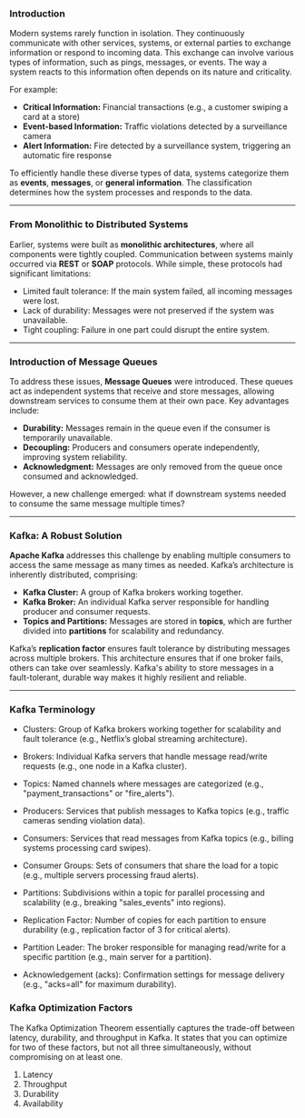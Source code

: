 ### Introduction

Modern systems rarely function in isolation. They continuously communicate with other services, systems, or external parties to exchange information or respond to incoming data. This exchange can involve various types of information, such as pings, messages, or events. The way a system reacts to this information often depends on its nature and criticality.

For example:

* **Critical Information:** Financial transactions (e.g., a customer swiping a card at a store)
* **Event-based Information:** Traffic violations detected by a surveillance camera
* **Alert Information:** Fire detected by a surveillance system, triggering an automatic fire response

To efficiently handle these diverse types of data, systems categorize them as **events**, **messages**, or **general information**. The classification determines how the system processes and responds to the data.

---

### From Monolithic to Distributed Systems

Earlier, systems were built as **monolithic architectures**, where all components were tightly coupled. Communication between systems mainly occurred via **REST** or **SOAP** protocols. While simple, these protocols had significant limitations:

* Limited fault tolerance: If the main system failed, all incoming messages were lost.
* Lack of durability: Messages were not preserved if the system was unavailable.
* Tight coupling: Failure in one part could disrupt the entire system.

---

### Introduction of Message Queues

To address these issues, **Message Queues** were introduced. These queues act as independent systems that receive and store messages, allowing downstream services to consume them at their own pace. Key advantages include:

* **Durability:** Messages remain in the queue even if the consumer is temporarily unavailable.
* **Decoupling:** Producers and consumers operate independently, improving system reliability.
* **Acknowledgment:** Messages are only removed from the queue once consumed and acknowledged.

However, a new challenge emerged: what if downstream systems needed to consume the same message multiple times?

---

### Kafka: A Robust Solution

**Apache Kafka** addresses this challenge by enabling multiple consumers to access the same message as many times as needed. Kafka’s architecture is inherently distributed, comprising:

* **Kafka Cluster:** A group of Kafka brokers working together.
* **Kafka Broker:** An individual Kafka server responsible for handling producer and consumer requests.
* **Topics and Partitions:** Messages are stored in **topics**, which are further divided into **partitions** for scalability and redundancy.

Kafka’s **replication factor** ensures fault tolerance by distributing messages across multiple brokers. This architecture ensures that if one broker fails, others can take over seamlessly. Kafka's ability to store messages in a fault-tolerant, durable way makes it highly resilient and reliable.

---

### Kafka Terminology


* Clusters: Group of Kafka brokers working together for scalability and fault tolerance (e.g., Netflix’s global streaming architecture).
* Brokers: Individual Kafka servers that handle message read/write requests (e.g., one node in a Kafka cluster).

* Topics: Named channels where messages are categorized (e.g., "payment_transactions" or "fire_alerts").

* Producers: Services that publish messages to Kafka topics (e.g., traffic cameras sending violation data).

* Consumers: Services that read messages from Kafka topics (e.g., billing systems processing card swipes).

* Consumer Groups: Sets of consumers that share the load for a topic (e.g., multiple servers processing fraud alerts).

* Partitions: Subdivisions within a topic for parallel processing and scalability (e.g., breaking "sales_events" into regions).

* Replication Factor: Number of copies for each partition to ensure durability (e.g., replication factor of 3 for critical alerts).

* Partition Leader: The broker responsible for managing read/write for a specific partition (e.g., main server for a partition).

* Acknowledgement (acks): Confirmation settings for message delivery (e.g., "acks=all" for maximum durability).

### Kafka Optimization Factors
The Kafka Optimization Theorem essentially captures the trade-off between latency, durability, and throughput in Kafka. It states that you can optimize for two of these factors, but not all three simultaneously, without compromising on at least one.

1. Latency
2. Throughput
3. Durability
4. Availability




